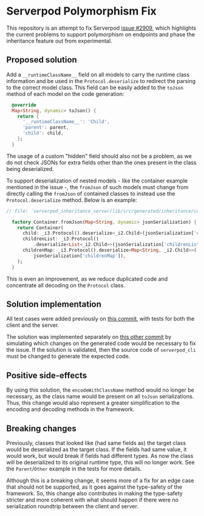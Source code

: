 # Serverpod Polymorphism Fix

This repository is an attempt to fix Serverpod
[issue #2909](https://github.com/serverpod/serverpod/issues/2909), which
highlights the current problems to support polymorphism on endpoints and phase
the inheritance feature out from experimental.

## Proposed solution

Add a `__runtimeClassName__` field on all models to carry the runtime class
information and be used in the `Protocol.deserialize` to redirect the parsing
to the correct model class. This field can be easily added to the `toJson`
method of each model on the code generation:

```dart
  @override
  Map<String, dynamic> toJson() {
    return {
      '__runtimeClassName__': 'Child',
      'parent': parent,
      'child': child,
    };
  }
```

The usage of a custom "hidden" field should also not be a problem, as we do not
check JSONs for extra fields other than the ones present in the class being
deserialized.

To support deserialization of nested models - like the container example
mentioned in the issue -, the `fromJson` of such models must change from
directly calling the `fromJson` of contained classes to instead use the
`Protocol.deserialize` method. Below is an example:

```dart
// file: `serverpod_inheritance_server/lib/src/generated/inheritance/container.dart`

  factory Container.fromJson(Map<String, dynamic> jsonSerialization) {
    return Container(
      child: _i3.Protocol().deserialize<_i2.Child>(jsonSerialization['child']),
      childrenList: _i3.Protocol()
          .deserialize<List<_i2.Child>>(jsonSerialization['childrenList']),
      childrenMap: _i3.Protocol().deserialize<Map<String, _i2.Child>>(
          jsonSerialization['childrenMap']),
    );
  }
```

This is even an improvement, as we reduce duplicated code and concentrate all
decoding on the `Protocol` class.

## Solution implementation

All test cases were added previously on
[this commit](https://github.com/marcelomendoncasoares/serverpod_inheritance/commit/372fc7bce6bbe3e4e8c3c34df7d14297824fffe6),
with tests for both the client and the server.

The solution was implemented separately on
[this other commit](https://github.com/marcelomendoncasoares/serverpod_inheritance/commit/3a328fec65e8f7412a752f54e9080f23da784758)
by simulating which changes on the generated code would be necessary to fix the
issue. If the solution is validated, then the source code of `serverpod_cli`
must be changed to generate the expected code.

## Positive side-effects

By using this solution, the `encodeWithClassName` method would no longer be
necessary, as the class name would be present on all `toJson` serializations.
Thus, this change would also represent a greater simplification to the encoding
and decoding methods in the framework.

## Breaking changes

Previously, classes that looked like (had same fields as) the target class
would be deserialized as the target class. If the fields had same value, it
would work, but would break if fields had different types. As now the class
will be deserialized to its original runtime type, this will no longer work.
See the `Parent`/`Other` example in the tests for more details.

Although this is a breaking change, it seems more of a fix for an edge case
that should not be supported, as it goes against the type-safety of the
framework. So, this change also contributes in making the type-safety stricter
and more coherent with what should happen if there were no serialization
roundtrip between the client and server.
